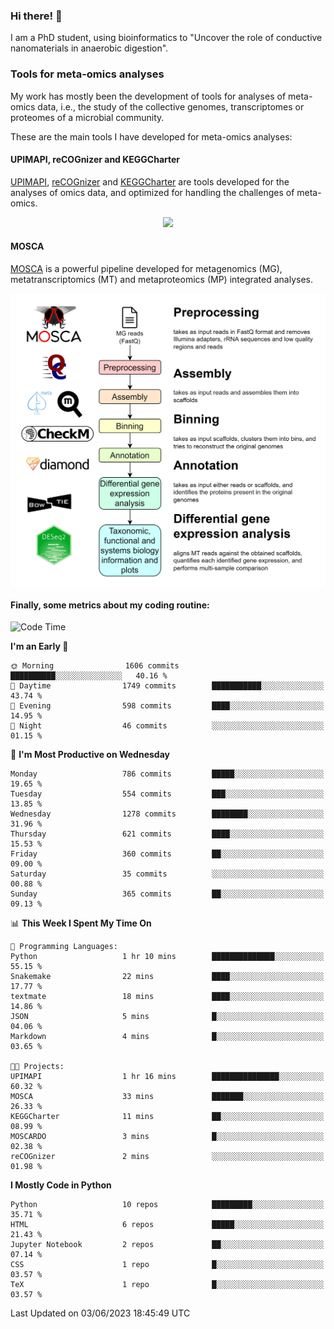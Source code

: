 ### Hi there! 👋

I am a PhD student, using bioinformatics to "Uncover the role of conductive nanomaterials in anaerobic digestion".

### Tools for meta-omics analyses

My work has mostly been the development of tools for analyses of meta-omics data, i.e., the study of the collective genomes, transcriptomes or proteomes of a microbial community.

These are the main tools I have developed for meta-omics analyses:

#### UPIMAPI, reCOGnizer and KEGGCharter

[UPIMAPI](https://github.com/iquasere/UPIMAPI), [reCOGnizer](https://github.com/iquasere/reCOGnizer) and [KEGGCharter](https://github.com/iquasere/KEGGCharter) are tools developed for the analyses of omics data, and optimized for handling the challenges of meta-omics.

<p align="center">
    <img src="assets/annotation_paper.png">
</p>

#### MOSCA

[MOSCA](https://github.com/iquasere/MOSCA) is a powerful pipeline developed for metagenomics (MG), metatranscriptomics (MT) and metaproteomics (MP) integrated analyses.

<p align="center">
    <img src="assets/mosca_workflow.png" align="center" width="700">
</p>


#### Finally, some metrics about my coding routine:

<!--START_SECTION:waka-->
![Code Time](http://img.shields.io/badge/Code%20Time-581%20hrs%2045%20mins-blue)

**I'm an Early 🐤** 

```text
🌞 Morning                1606 commits        ██████████░░░░░░░░░░░░░░░   40.16 % 
🌆 Daytime                1749 commits        ███████████░░░░░░░░░░░░░░   43.74 % 
🌃 Evening                598 commits         ████░░░░░░░░░░░░░░░░░░░░░   14.95 % 
🌙 Night                  46 commits          ░░░░░░░░░░░░░░░░░░░░░░░░░   01.15 % 
```
📅 **I'm Most Productive on Wednesday** 

```text
Monday                   786 commits         █████░░░░░░░░░░░░░░░░░░░░   19.65 % 
Tuesday                  554 commits         ███░░░░░░░░░░░░░░░░░░░░░░   13.85 % 
Wednesday                1278 commits        ████████░░░░░░░░░░░░░░░░░   31.96 % 
Thursday                 621 commits         ████░░░░░░░░░░░░░░░░░░░░░   15.53 % 
Friday                   360 commits         ██░░░░░░░░░░░░░░░░░░░░░░░   09.00 % 
Saturday                 35 commits          ░░░░░░░░░░░░░░░░░░░░░░░░░   00.88 % 
Sunday                   365 commits         ██░░░░░░░░░░░░░░░░░░░░░░░   09.13 % 
```


📊 **This Week I Spent My Time On** 

```text
💬 Programming Languages: 
Python                   1 hr 10 mins        ██████████████░░░░░░░░░░░   55.15 % 
Snakemake                22 mins             ████░░░░░░░░░░░░░░░░░░░░░   17.77 % 
textmate                 18 mins             ████░░░░░░░░░░░░░░░░░░░░░   14.86 % 
JSON                     5 mins              █░░░░░░░░░░░░░░░░░░░░░░░░   04.06 % 
Markdown                 4 mins              █░░░░░░░░░░░░░░░░░░░░░░░░   03.65 % 

🐱‍💻 Projects: 
UPIMAPI                  1 hr 16 mins        ███████████████░░░░░░░░░░   60.32 % 
MOSCA                    33 mins             ███████░░░░░░░░░░░░░░░░░░   26.33 % 
KEGGCharter              11 mins             ██░░░░░░░░░░░░░░░░░░░░░░░   08.99 % 
MOSCARDO                 3 mins              █░░░░░░░░░░░░░░░░░░░░░░░░   02.38 % 
reCOGnizer               2 mins              ░░░░░░░░░░░░░░░░░░░░░░░░░   01.98 % 
```

**I Mostly Code in Python** 

```text
Python                   10 repos            █████████░░░░░░░░░░░░░░░░   35.71 % 
HTML                     6 repos             █████░░░░░░░░░░░░░░░░░░░░   21.43 % 
Jupyter Notebook         2 repos             ██░░░░░░░░░░░░░░░░░░░░░░░   07.14 % 
CSS                      1 repo              █░░░░░░░░░░░░░░░░░░░░░░░░   03.57 % 
TeX                      1 repo              █░░░░░░░░░░░░░░░░░░░░░░░░   03.57 % 
```




 Last Updated on 03/06/2023 18:45:49 UTC
<!--END_SECTION:waka-->
